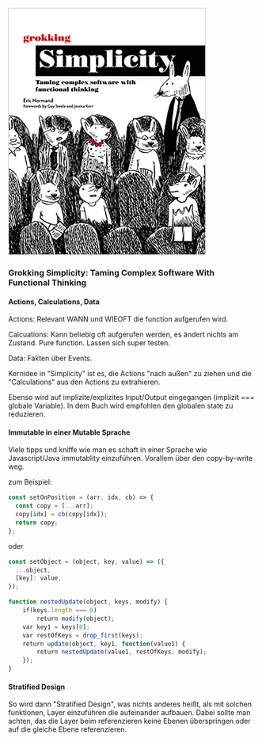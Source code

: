 ![cover](cover.jpg)

### Grokking Simplicity: Taming Complex Software With Functional Thinking

#### Actions, Calculations, Data

Actions:
Relevant WANN und WIEOFT die function aufgerufen wird.

Calcuations: 
Kann beliebig oft aufgerufen werden, es ändert nichts am Zustand.
Pure function. Lassen sich super testen.

Data: 
Fakten über Events.

Kernidee in "Simplicity" ist es, die Actions "nach außen" zu ziehen und die "Calculations" aus den Actions zu extrahieren.

Ebenso wird auf implizite/explizites Input/Output eingegangen (implizit === globale Variable). 
In dem Buch wird empfohlen den globalen state zu reduzieren.


#### Immutable in einer Mutable Sprache
Viele tipps und kniffe wie man es schaft in einer Sprache wie Javascript/Java immutablity einzuführen.
Vorallem über den copy-by-write weg.

zum Beispiel:
```javascript
const setOnPosition = (arr, idx, cb) => {
  const copy = [...arr];
  copy[idx] = cb(copy[idx]);
  return copy;
};
```
oder

```javascript
const setObject = (object, key, value) => ({
  ...object,
  [key]: value,
});
```
```javascript
function nestedUpdate(object, keys, modify) {
    if(keys.length === 0)
        return modify(object);
    var key1 = keys[0];
    var restOfKeys = drop_first(keys);
    return update(object, key1, function(value1) {
        return nestedUpdate(value1, restOfKeys, modify);
    });
}
```

#### Stratified Design
So wird dann "Stratified Design", was nichts anderes heißt, als mit solchen funktionen, Layer einzuführen die aufeinander aufbauen.
Dabei sollte man achten, das die Layer beim referenzieren keine Ebenen überspringen oder auf die gleiche Ebene referenzieren.
